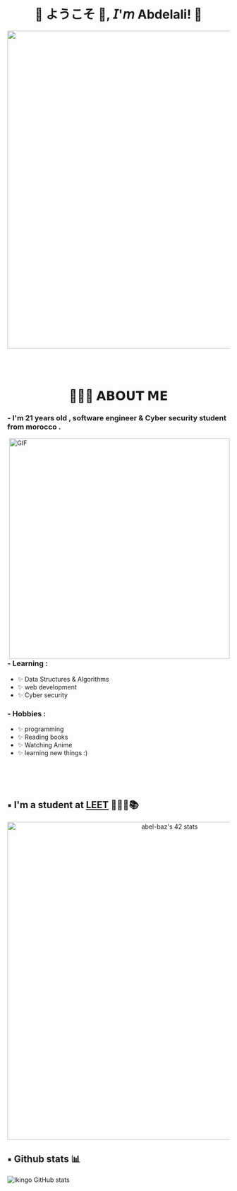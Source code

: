 <h1 align="center">💠 ようこそ 👋, 𝘐'𝘮 Abdelali! 💠</h1>

<div align="center">
  <img width="720" height="auto" src="https://github.com/Lkingo/Lkingo/blob/master/FSN.gif">
</div>

</br>
</br>
</br>


<h1 align="center">👨🏻‍💻 𝗔𝗕𝗢𝗨𝗧 𝗠𝗘</h1>

### - I'm 21 years  old , software engineer & Cyber security student from morocco .

<img hight="400" width="500" alt="GIF" align="right" src="https://github.com/Xx-Ashutosh-xX/Xx-Ashutosh-xX/blob/master/assets/1936.gif">

### - Learning :
- ✨ Data Structures & Algorithms
- ✨ web development
- ✨ Cyber security

### - Hobbies : 
- ✨ programming
- ✨ Reading books
- ✨ Watching Anime
- ✨ learning new things :)

</br>
</br>
</br>

## ▪️ I'm a student at [LEET](https://www.https://1337.ma/) 👨🏻‍💻📚 

<div align="center">
   <img width="720" height="auto" 
 src="https://badge.mediaplus.ma/greenbinary/abel-baz" alt="abel-baz's 42 stats">
</div>

## ▪️ Github stats 📊

![lkingo GitHub stats](https://github-readme-stats.vercel.app/api?username=gemartin99&show_icons=true&theme=github_dark)
